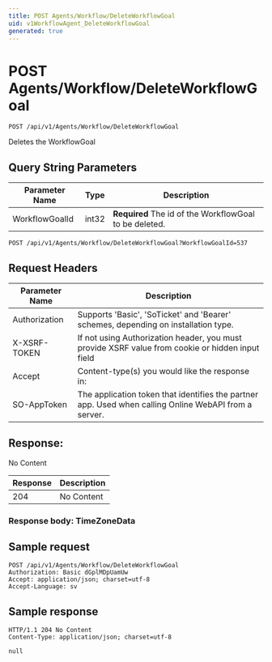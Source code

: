 ```yaml
---
title: POST Agents/Workflow/DeleteWorkflowGoal
uid: v1WorkflowAgent_DeleteWorkflowGoal
generated: true
---
```


# POST Agents/Workflow/DeleteWorkflowGoal

```http
POST /api/v1/Agents/Workflow/DeleteWorkflowGoal
```

Deletes the WorkflowGoal







## Query String Parameters

| Parameter Name | Type |  Description |
|----------------|------|--------------|
| WorkflowGoalId | int32 | **Required** The id of the WorkflowGoal to be deleted. |

```http
POST /api/v1/Agents/Workflow/DeleteWorkflowGoal?WorkflowGoalId=537
```


## Request Headers

| Parameter Name | Description |
|----------------|-------------|
| Authorization  | Supports 'Basic', 'SoTicket' and 'Bearer' schemes, depending on installation type. |
| X-XSRF-TOKEN   | If not using Authorization header, you must provide XSRF value from cookie or hidden input field |
| Accept         | Content-type(s) you would like the response in:  |
| SO-AppToken | The application token that identifies the partner app. Used when calling Online WebAPI from a server. |


## Response:

No Content

| Response | Description |
|----------------|-------------|
| 204 | No Content |

### Response body: TimeZoneData


## Sample request

```http!
POST /api/v1/Agents/Workflow/DeleteWorkflowGoal
Authorization: Basic dGplMDpUamUw
Accept: application/json; charset=utf-8
Accept-Language: sv
```

## Sample response

```http_
HTTP/1.1 204 No Content
Content-Type: application/json; charset=utf-8

null
```